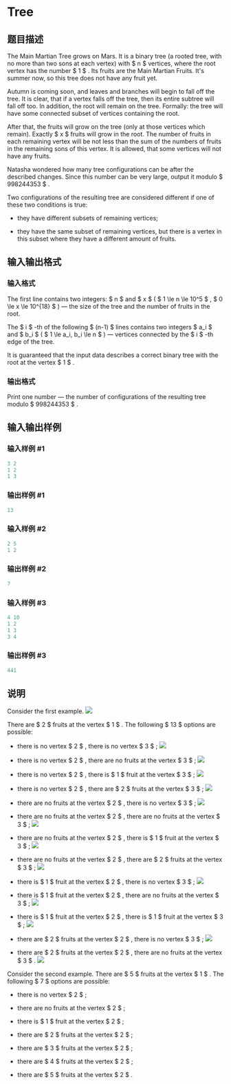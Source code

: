 # Tree

## 题目描述

The Main Martian Tree grows on Mars. It is a binary tree (a rooted tree, with no more than two sons at each vertex) with $ n $ vertices, where the root vertex has the number $ 1 $ . Its fruits are the Main Martian Fruits. It's summer now, so this tree does not have any fruit yet.

Autumn is coming soon, and leaves and branches will begin to fall off the tree. It is clear, that if a vertex falls off the tree, then its entire subtree will fall off too. In addition, the root will remain on the tree. Formally: the tree will have some connected subset of vertices containing the root.

After that, the fruits will grow on the tree (only at those vertices which remain). Exactly $ x $ fruits will grow in the root. The number of fruits in each remaining vertex will be not less than the sum of the numbers of fruits in the remaining sons of this vertex. It is allowed, that some vertices will not have any fruits.

Natasha wondered how many tree configurations can be after the described changes. Since this number can be very large, output it modulo $ 998244353 $ .

Two configurations of the resulting tree are considered different if one of these two conditions is true:

- they have different subsets of remaining vertices;

- they have the same subset of remaining vertices, but there is a vertex in this subset where they have a different amount of fruits.

## 输入输出格式

### 输入格式

The first line contains two integers: $ n $ and $ x $ ( $ 1 \le n \le 10^5 $ , $ 0 \le x \le 10^{18} $ ) — the size of the tree and the number of fruits in the root.

The $ i $ -th of the following $ (n-1) $ lines contains two integers $ a_i $ and $ b_i $ ( $ 1 \le a_i, b_i \le n $ ) — vertices connected by the $ i $ -th edge of the tree.

It is guaranteed that the input data describes a correct binary tree with the root at the vertex $ 1 $ .

### 输出格式

Print one number — the number of configurations of the resulting tree modulo $ 998244353 $ .

## 输入输出样例

### 输入样例 #1

```cpp
3 2
1 2
1 3

```
### 输出样例 #1

```cpp
13

```
### 输入样例 #2

```cpp
2 5
1 2

```
### 输出样例 #2

```cpp
7

```
### 输入样例 #3

```cpp
4 10
1 2
1 3
3 4

```
### 输出样例 #3

```cpp
441

```
## 说明

Consider the first example. ![](https://cdn.luogu.com.cn/upload/vjudge_pic/CF1010F/e006e9aa9bfd626cb58918fdedfcf46e7b8caaaa.png)

There are $ 2 $ fruits at the vertex $ 1 $ . The following $ 13 $ options are possible:

- there is no vertex $ 2 $ , there is no vertex $ 3 $ ; ![](https://cdn.luogu.com.cn/upload/vjudge_pic/CF1010F/ac5eccec509eafa9e9632100afa8feac81206c7a.png)

- there is no vertex $ 2 $ , there are no fruits at the vertex $ 3 $ ; ![](https://cdn.luogu.com.cn/upload/vjudge_pic/CF1010F/1b9eb2f94222ad9b4a95d9a4c12ace03e39a5c65.png)

- there is no vertex $ 2 $ , there is $ 1 $ fruit at the vertex $ 3 $ ; ![](https://cdn.luogu.com.cn/upload/vjudge_pic/CF1010F/c6d930189e2e38c0a7f9fc5b5ae41e259ac43c60.png)

- there is no vertex $ 2 $ , there are $ 2 $ fruits at the vertex $ 3 $ ; ![](https://cdn.luogu.com.cn/upload/vjudge_pic/CF1010F/31d6520771c57a7c2c5ee10f3a0d5f97d22d929e.png)

- there are no fruits at the vertex $ 2 $ , there is no vertex $ 3 $ ; ![](https://cdn.luogu.com.cn/upload/vjudge_pic/CF1010F/2fafe60e9207dc43580f5178c5219fe1c2ce4280.png)

- there are no fruits at the vertex $ 2 $ , there are no fruits at the vertex $ 3 $ ; ![](https://cdn.luogu.com.cn/upload/vjudge_pic/CF1010F/db28e3762e440236cc9bdf232e1332d72cf930a8.png)

- there are no fruits at the vertex $ 2 $ , there is $ 1 $ fruit at the vertex $ 3 $ ; ![](https://cdn.luogu.com.cn/upload/vjudge_pic/CF1010F/83b7d7babf60a8e333b889d46432e709e9c55964.png)

- there are no fruits at the vertex $ 2 $ , there are $ 2 $ fruits at the vertex $ 3 $ ; ![](https://cdn.luogu.com.cn/upload/vjudge_pic/CF1010F/bf4591c237d146328e362b2775a374e47c6a8e1f.png)

- there is $ 1 $ fruit at the vertex $ 2 $ , there is no vertex $ 3 $ ; ![](https://cdn.luogu.com.cn/upload/vjudge_pic/CF1010F/129ebc1752c50c2b8f78552f55438f7233215e10.png)

- there is $ 1 $ fruit at the vertex $ 2 $ , there are no fruits at the vertex $ 3 $ ; ![](https://cdn.luogu.com.cn/upload/vjudge_pic/CF1010F/c862117377ccf3074edd9d39ef792eb2f7efd07c.png)

- there is $ 1 $ fruit at the vertex $ 2 $ , there is $ 1 $ fruit at the vertex $ 3 $ ; ![](https://cdn.luogu.com.cn/upload/vjudge_pic/CF1010F/c71af07e5a385d01a401070b48e50293c8e2bad4.png)

- there are $ 2 $ fruits at the vertex $ 2 $ , there is no vertex $ 3 $ ; ![](https://cdn.luogu.com.cn/upload/vjudge_pic/CF1010F/d0d91e75c72ccb399333407b57951d47ae7d4eeb.png)

- there are $ 2 $ fruits at the vertex $ 2 $ , there are no fruits at the vertex $ 3 $ . ![](https://cdn.luogu.com.cn/upload/vjudge_pic/CF1010F/f9a32865116becf27f40b4c7f576f48ff8827e4c.png)

Consider the second example. There are $ 5 $ fruits at the vertex $ 1 $ . The following $ 7 $ options are possible:

- there is no vertex $ 2 $ ;

- there are no fruits at the vertex $ 2 $ ;

- there is $ 1 $ fruit at the vertex $ 2 $ ;

- there are $ 2 $ fruits at the vertex $ 2 $ ;

- there are $ 3 $ fruits at the vertex $ 2 $ ;

- there are $ 4 $ fruits at the vertex $ 2 $ ;

- there are $ 5 $ fruits at the vertex $ 2 $ .

